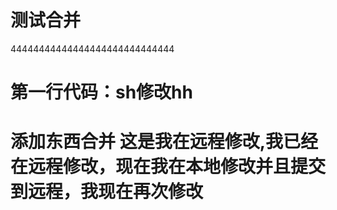 # 测试合并
  44444444444444444444444444444
#  第一行代码：sh修改hh

# 添加东西合并  这是我在远程修改,我已经在远程修改，现在我在本地修改并且提交到远程，我现在再次修改
